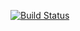 [![Build Status](http://http://192.168.219.219/:8081/buildStatus/icon?job=compile)](http://http://192.168.219.219/:8081/job/compile/)
